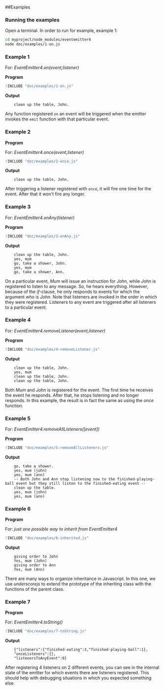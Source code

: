 ##Examples

### Running the examples

Open a terminal. In order to run for example, example 1:

```bash
cd myproject/node_modules/eventemitter4
node doc/examples/1-on.js
```

### Example 1

For: _EventEmitter4.on(event,listener)_

**Program**

```javascript
!INCLUDE "doc/examples/1-on.js"
```

**Output**

        clean up the table, John.

Any function registered `on` an event will be triggered when the emitter invokes the `emit` function with that particular event.

### Example 2

**Program**

For: _EventEmitter4.once(event,listener)_

```javascript
!INCLUDE "doc/examples/2-once.js"
```
**Output**

        clean up the table, John.

After triggering a listener registered with `once`, it will fire one time for the event. After that it won't fire any longer.

### Example 3

For: _EventEmitter4.onAny(listener)_

**Program**

```javascript
!INCLUDE "doc/examples/3-onAny.js"
```

**Output**

        clean up the table, John.
        yes, mum
        go, take a shower, John.
        yes, mum
        go, take a shower, Ann.

On a particular event, _Mum_ will issue an instruction for _John_, while _John_ is registered to listen to any message. So, he hears everything. However, because of the _if_-clause, he only responds to events for which the argument _who_ is _John_. Note that listeners are invoked in the order in which they were registered. Listeners to any event are triggered after all listeners to a particular event.

### Example 4

For: _EventEmitter4.removeListener(event,listener)_

**Program**

```javascript
!INCLUDE "doc/examples/4-removeListener.js"
```

**Output**

        clean up the table, John.
        yes, mum
        clean up the table, John.
        clean up the table, John.


Both _Mum_ and _John_ is registered for the event. The first time he receives the event he responds. After that, he stops listening and no longer responds. In this example, the result is in fact the same as using the _once_ function.

### Example 5

For: _EventEmitter4.removeAllListeners([event])_

**Program**

```javascript
!INCLUDE "doc/examples/5-removeAllListeners.js"
```

**Output**

        go, take a shower.
        yes, mum (john)
        yes, mum (ann)
        -- Both John and Ann stop listening now to the finished-playing-ball event but they still listen to the finished-eating event --
        clean up the table.
        yes, mum (john)
        yes, mum (ann)

### Example 6

**Program**

For: _just one possible way to inherit from EventEmitter4_

```javascript
!INCLUDE "doc/examples/6-inherited.js"
```

**Output**

        giving order to John
        Yes, mum (John)
        giving order to Ann
        Yes, mum (Ann)

There are many ways to organize inheritance in Javascript. In this one, we use _underscorejs_ to extend the prototype of the inheriting class with the functions of the parent class.

### Example 7

**Program**

For: _EventEmitter4.toString()_

```javascript
!INCLUDE "doc/examples/7-toString.js"
```

**Output**

        {"listeners":{"finished-eating":3,"finished-playing-ball":1},
        "onceListeners":{},
        "listenersToAnyEvent":0}

After registering 4 listeners on 2 different events, you can see in the internal state of the emitter for which events there are listeners registered. This should help with debugging situations in which you expected something else.


